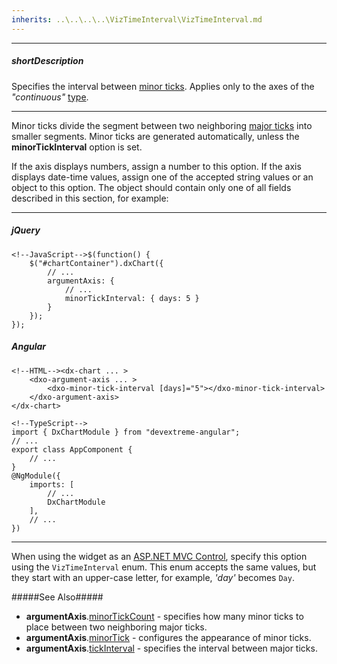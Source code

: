 ```yaml
---
inherits: ..\..\..\..\VizTimeInterval\VizTimeInterval.md
---
```

---
##### shortDescription
Specifies the interval between [minor ticks](/api-reference/20%20Data%20Visualization%20Widgets/dxChart/1%20Configuration/commonAxisSettings/minorTick '/Documentation/ApiReference/Data_Visualization_Widgets/dxChart/Configuration/argumentAxis/minorTick/'). Applies only to the axes of the *"continuous"* [type](/api-reference/20%20Data%20Visualization%20Widgets/dxChart/1%20Configuration/argumentAxis/type.md '/Documentation/ApiReference/Data_Visualization_Widgets/dxChart/Configuration/argumentAxis/#type').

---
Minor ticks divide the segment between two neighboring [major ticks](/api-reference/20%20Data%20Visualization%20Widgets/dxChart/1%20Configuration/commonAxisSettings/tick '/Documentation/ApiReference/Data_Visualization_Widgets/dxChart/Configuration/argumentAxis/tick/') into smaller segments. Minor ticks are generated automatically, unless the **minorTickInterval** option is set.

If the axis displays numbers, assign a number to this option. If the axis displays date-time values, assign one of the accepted string values or an object to this option. The object should contain only one of all fields described in this section, for example:

---
##### jQuery

    <!--JavaScript-->$(function() {
        $("#chartContainer").dxChart({
            // ...
            argumentAxis: {
                // ...
                minorTickInterval: { days: 5 }
            }
        });
    });

##### Angular

    <!--HTML--><dx-chart ... >
        <dxo-argument-axis ... >
            <dxo-minor-tick-interval [days]="5"></dxo-minor-tick-interval>
        </dxo-argument-axis>
    </dx-chart>

    <!--TypeScript-->
    import { DxChartModule } from "devextreme-angular";
    // ...
    export class AppComponent {
        // ...
    }
    @NgModule({
        imports: [
            // ...
            DxChartModule
        ],
        // ...
    })

---

When using the widget as an [ASP.NET MVC Control](/concepts/35%20ASP.NET%20MVC%20Controls/20%20Fundamentals '/Documentation/Guide/ASP.NET_MVC_Controls/Fundamentals/'), specify this option using the `VizTimeInterval` enum. This enum accepts the same values, but they start with an upper-case letter, for example, *'day'* becomes `Day`.

#####See Also#####
- **argumentAxis**.[minorTickCount](/api-reference/20%20Data%20Visualization%20Widgets/dxChart/1%20Configuration/argumentAxis/minorTickCount.md '/Documentation/ApiReference/Data_Visualization_Widgets/dxChart/Configuration/argumentAxis/#minorTickCount') - specifies how many minor ticks to place between two neighboring major ticks.
- **argumentAxis**.[minorTick](/api-reference/20%20Data%20Visualization%20Widgets/dxChart/1%20Configuration/commonAxisSettings/minorTick '/Documentation/ApiReference/Data_Visualization_Widgets/dxChart/Configuration/argumentAxis/minorTick/') - configures the appearance of minor ticks.
- **argumentAxis**.[tickInterval](/api-reference/20%20Data%20Visualization%20Widgets/dxChart/1%20Configuration/commonAxisSettings/minorTick '/Documentation/ApiReference/Data_Visualization_Widgets/dxChart/Configuration/argumentAxis/minorTick/') - specifies the interval between major ticks.